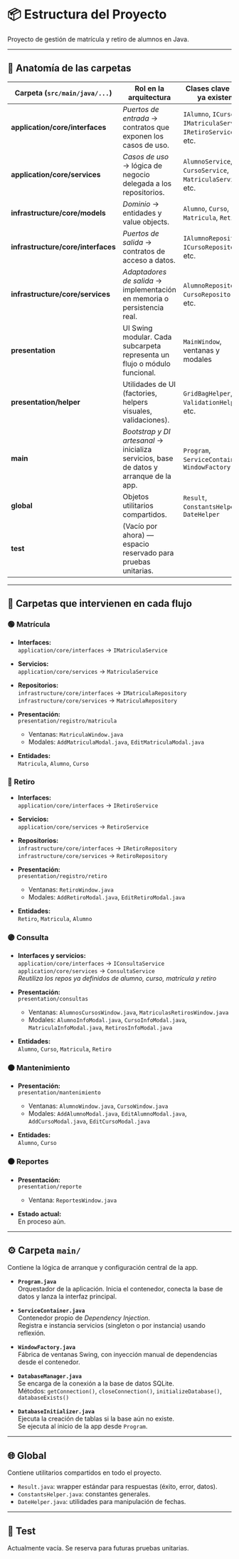 # 📦 Estructura del Proyecto

Proyecto de gestión de matrícula y retiro de alumnos en Java.

---

## 🧱 Anatomía de las carpetas

| Carpeta (`src/main/java/...`)            | Rol en la arquitectura                                                                      | Clases clave que ya existen                                      |
|------------------------------------------|----------------------------------------------------------------------------------------------|-------------------------------------------------------------------|
| **application/core/interfaces**          | _Puertos de entrada_ → contratos que exponen los casos de uso.                              | `IAlumno`, `ICurso`, `IMatriculaService`, `IRetiroService`, etc. |
| **application/core/services**            | _Casos de uso_ → lógica de negocio delegada a los repositorios.                             | `AlumnoService`, `CursoService`, `MatriculaService`, etc.        |
| **infrastructure/core/models**           | _Dominio_ → entidades y value objects.                                                      | `Alumno`, `Curso`, `Matricula`, `Retiro`                         |
| **infrastructure/core/interfaces**       | _Puertos de salida_ → contratos de acceso a datos.                                          | `IAlumnoRepository`, `ICursoRepository`, etc.                    |
| **infrastructure/core/services**         | _Adaptadores de salida_ → implementación en memoria o persistencia real.                   | `AlumnoRepository`, `CursoRepository`, etc.                      |
| **presentation**                         | UI Swing modular. Cada subcarpeta representa un flujo o módulo funcional.                   | `MainWindow`, ventanas y modales                                 |
| **presentation/helper**                  | Utilidades de UI (factories, helpers visuales, validaciones).                              | `GridBagHelper`, `ValidationHelper`, etc.                        |
| **main**                                 | _Bootstrap y DI artesanal_ → inicializa servicios, base de datos y arranque de la app.      | `Program`, `ServiceContainer`, `WindowFactory`                   |
| **global**                               | Objetos utilitarios compartidos.                                                            | `Result`, `ConstantsHelper`, `DateHelper`                        |
| **test**                                 | (Vacío por ahora) — espacio reservado para pruebas unitarias.                               |                                                                 |

---

## 🔁 Carpetas que intervienen en cada flujo

### 🟢 Matrícula

- **Interfaces:**  
  `application/core/interfaces` → `IMatriculaService`

- **Servicios:**  
  `application/core/services` → `MatriculaService`

- **Repositorios:**  
  `infrastructure/core/interfaces` → `IMatriculaRepository`  
  `infrastructure/core/services` → `MatriculaRepository`

- **Presentación:**  
  `presentation/registro/matricula`  
  - Ventanas: `MatriculaWindow.java`  
  - Modales: `AddMatriculaModal.java`, `EditMatriculaModal.java`

- **Entidades:**  
  `Matricula`, `Alumno`, `Curso`


### 🔵 Retiro

- **Interfaces:**  
  `application/core/interfaces` → `IRetiroService`

- **Servicios:**  
  `application/core/services` → `RetiroService`

- **Repositorios:**  
  `infrastructure/core/interfaces` → `IRetiroRepository`  
  `infrastructure/core/services` → `RetiroRepository`

- **Presentación:**  
  `presentation/registro/retiro`  
  - Ventanas: `RetiroWindow.java`  
  - Modales: `AddRetiroModal.java`, `EditRetiroModal.java`

- **Entidades:**  
  `Retiro`, `Matricula`, `Alumno`


### 🟣 Consulta

- **Interfaces y servicios:**  
  `application/core/interfaces` → `IConsultaService`  
  `application/core/services` → `ConsultaService`  
  *Reutiliza los repos ya definidos de alumno, curso, matrícula y retiro*

- **Presentación:**  
  `presentation/consultas`  
  - Ventanas: `AlumnosCursosWindow.java`, `MatriculasRetirosWindow.java`  
  - Modales: `AlumnoInfoModal.java`, `CursoInfoModal.java`, `MatriculaInfoModal.java`, `RetirosInfoModal.java`

- **Entidades:**  
  `Alumno`, `Curso`, `Matricula`, `Retiro`


### 🟠 Mantenimiento

- **Presentación:**  
  `presentation/mantenimiento`  
  - Ventanas: `AlumnoWindow.java`, `CursoWindow.java`  
  - Modales: `AddAlumnoModal.java`, `EditAlumnoModal.java`, `AddCursoModal.java`, `EditCursoModal.java`

- **Entidades:**  
  `Alumno`, `Curso`


### 🟤 Reportes

- **Presentación:**  
  `presentation/reporte`  
  - Ventana: `ReportesWindow.java`

- **Estado actual:**  
  En proceso aún.


---

## ⚙️ Carpeta `main/`

Contiene la lógica de arranque y configuración central de la app.

- **`Program.java`**  
  Orquestador  de la aplicación. Inicia el contenedor, conecta la base de datos y lanza la interfaz principal.

- **`ServiceContainer.java`**  
  Contenedor propio de _Dependency Injection_.  
  Registra e instancia servicios (singleton o por instancia) usando reflexión.

- **`WindowFactory.java`**  
  Fábrica de ventanas Swing, con inyección manual de dependencias desde el contenedor.

- **`DatabaseManager.java`**  
  Se encarga de la conexión a la base de datos SQLite.  
  Métodos: `getConnection()`, `closeConnection()`, `initializeDatabase()`, `databaseExists()`

- **`DatabaseInitializer.java`**  
  Ejecuta la creación de tablas si la base aún no existe.  
  Se ejecuta al inicio de la app desde `Program`.

---

## 🌐 Global

Contiene utilitarios compartidos en todo el proyecto.

- `Result.java`: wrapper estándar para respuestas (éxito, error, datos).
- `ConstantsHelper.java`: constantes generales.
- `DateHelper.java`: utilidades para manipulación de fechas.

---

## 🧪 Test

Actualmente vacía. Se reserva para futuras pruebas unitarias.


